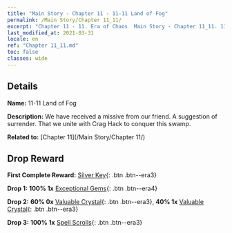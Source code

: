 ```yaml
---
title: "Main Story - Chapter 11 - 11-11 Land of Fog"
permalink: /Main Story/Chapter 11_11/
excerpt: "Chapter 11 - 11. Era of Chaos  Main Story - Chapter 11_11. 11-11 Land of Fog"
last_modified_at: 2021-03-31
locale: en
ref: "Chapter 11_11.md"
toc: false
classes: wide
---
```


## Details

 **Name:** 11-11 Land of Fog

 **Description:** We have received a missive from our friend. A suggestion of surrender. That we unite with Crag Hack to conquer this swamp.

 **Related to:** [Chapter 11](/Main Story/Chapter 11/)

## Drop Reward

 **First Complete Reward:** [Silver Key](/Items/con_693/){: .btn .btn--era3}

 **Drop 1:** **100% 1x** [Exceptional Gems](/Items/mat_37/){: .btn .btn--era4}

 **Drop 2:** **60% 0x** [Valuable Crystal](/Items/mat_31/){: .btn .btn--era3}, **40% 1x** [Valuable Crystal](/Items/mat_31/){: .btn .btn--era3}

 **Drop 3:** **100% 1x** [Spell Scrolls](/Items/con_694/){: .btn .btn--era3}

